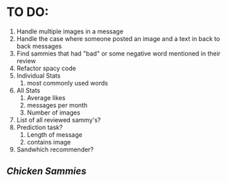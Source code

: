 # TO DO:
1. Handle multiple images in a message
2. Handle the case where someone posted an image and a text in back to back messages
3. Find sammies that had "bad" or some negative word mentioned in their review
4. Refactor spacy code
5. Individual Stats
   1. most commonly used words
6. All Stats
   1. Average likes
   2. messages per month
   3. Number of images
7. List of all reviewed sammy's?
8. Prediction task?
   1.  Length of message
   2.  contains image
9.  Sandwhich recommender?


## *Chicken Sammies*